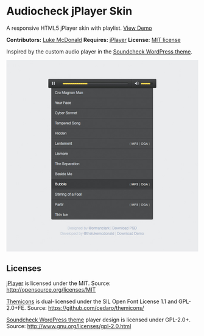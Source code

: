 # Audiocheck jPlayer Skin

A responsive HTML5 jPlayer skin with playlist. [View Demo](http://lukemcdonald.github.io/jplayer-skin-audiocheck/)

__Contributors:__ [Luke McDonald](https://twitter.com/thelukemcdonald)
__Requires:__ [jPlayer](http://jplayer.org)
__License:__ [MIT license](http://opensource.org/licenses/MIT)

Inspired by the custom audio player in the [Soundcheck WordPress theme](https://wordpress.com/themes/soundcheck/).

![Audiocheck jPlayer Skin](screenshot-1.jpg)

## Licenses

[jPlayer](http://jplayer.org) is licensed under the MIT.
Source: http://opensource.org/licenses/MIT

[Themicons](https://github.com/cedaro/themicons) is dual-licensed under the SIL Open Font License 1.1 and GPL-2.0+FE.
Source: https://github.com/cedaro/themicons/

[Soundcheck WordPress theme](https://wordpress.com/themes/soundcheck/) player design is licensed under GPL-2.0+.
Source: http://www.gnu.org/licenses/gpl-2.0.html
